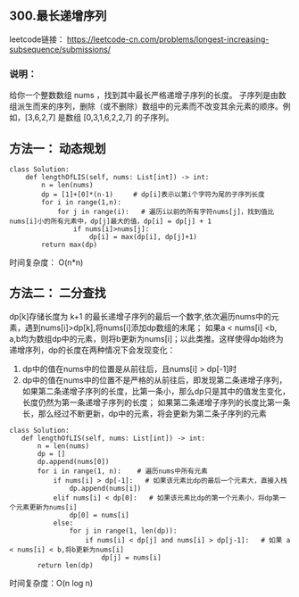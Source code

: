 ## 300.最长递增序列
leetcode链接： https://leetcode-cn.com/problems/longest-increasing-subsequence/submissions/

### 说明：
给你一个整数数组 nums ，找到其中最长严格递增子序列的长度。
子序列是由数组派生而来的序列，删除（或不删除）数组中的元素而不改变其余元素的顺序。例如，[3,6,2,7] 是数组 [0,3,1,6,2,2,7] 的子序列。

## 方法一： 动态规划
```
class Solution:
    def lengthOfLIS(self, nums: List[int]) -> int:
        n = len(nums)
        dp = [1]+[0]*(n-1)     # dp[i]表示以第i个字符为尾的子序列长度
        for i in range(1,n):
            for j in range(i):   # 遍历i以前的所有字符nums[j]，找到值比nums[i]小的所有元素中，dp[j]最大的值，dp[i] = dp[j] + 1
                if nums[i]>nums[j]:
                    dp[i] = max(dp[i], dp[j]+1)     
        return max(dp)
 ```
 时间复杂度： O(n*n)
 
 ## 方法二： 二分查找
 dp[k]存储长度为 k+1 的最长递增子序列的最后一个数字,依次遍历nums中的元素，遇到nums[i]>dp[k],将nums[i]添加dp数组的末尾；
 如果a < nums[i] <b, a,b均为数组dp中的元素，则将b更新为nums[i]；以此类推。这样使得dp始终为递增序列，dp的长度在两种情况下会发现变化：
 1. dp中的值在nums中的位置是从前往后，且nums[i] > dp[-1]时
 2. dp中的值在nums中的位置不是严格的从前往后，即发现第二条递增子序列，如果第二条递增子序列的长度，比第一条小，那么dp只是其中的值发生变化，长度仍然为第一条递增子序列的长度；
 如果第二条递增子序列的长度比第一条长，那么经过不断更新，dp中的元素，将会更新为第二条子序列的元素
 ```
 class Solution:
    def lengthOfLIS(self, nums: List[int]) -> int:
        n = len(nums)
        dp = []
        dp.append(nums[0])
        for i in range(1, n):    # 遍历nums中所有元素
            if nums[i] > dp[-1]:   # 如果该元素比dp的最后一个元素大，直接入栈
                dp.append(nums[i])
            elif nums[i] < dp[0]:   # 如果该元素比dp的第一个元素小，将dp第一个元素更新为nums[i]
                dp[0] = nums[i]
            else:
                for j in range(1, len(dp)):
                    if nums[i] < dp[j] and nums[i] > dp[j-1]:   # 如果 a < nums[i] < b,将b更新为nums[i]
                        dp[j] = nums[i]
        return len(dp)
 ```
 
 时间复杂度：O(n log n)
